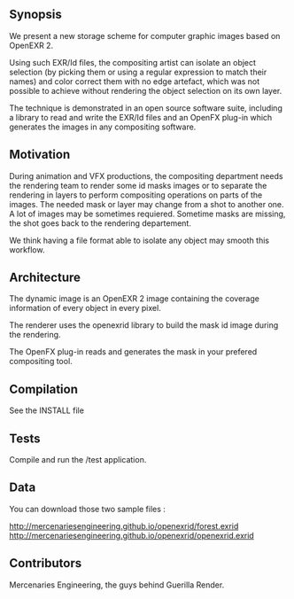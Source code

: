 ## Synopsis

We present a new storage scheme for computer graphic images based on OpenEXR 2.

Using such EXR/Id files, the compositing artist can isolate an object selection (by picking them or using a regular expression to match their names) and color correct them with no edge artefact, which was not possible to achieve without rendering the object selection on its own layer.

The technique is demonstrated in an open source software suite, including a library to read and write the EXR/Id files and an OpenFX plug-in which generates the images in any compositing software.

## Motivation

During animation and VFX productions, the compositing department needs the rendering team to render some id masks images or to separate the rendering in layers to perform compositing operations
on parts of the images. The needed mask or layer may change from a shot to another one. A lot of images may be sometimes requiered.
Sometime masks are missing, the shot goes back to the rendering departement.

We think having a file format able to isolate any object may smooth this workflow.

## Architecture

The dynamic image is an OpenEXR 2 image containing the coverage information of every object in every pixel.

The renderer uses the openexrid library to build the mask id image during the rendering.

The OpenFX plug-in reads and generates the mask in your prefered compositing tool.

## Compilation

See the INSTALL file

## Tests

Compile and run the /test application.

## Data

You can download those two sample files :

http://mercenariesengineering.github.io/openexrid/forest.exrid <br />
http://mercenariesengineering.github.io/openexrid/openexrid.exrid

## Contributors

Mercenaries Engineering, the guys behind Guerilla Render.
